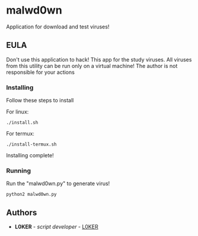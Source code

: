 # malwd0wn

Application for download and test viruses!

## EULA

Don't use this application to hack! This app for the study viruses. All viruses from this utility can be run only on a virtual machine! The author is not responsible for your actions


### Installing

Follow these steps to install

For linux:

```
./install.sh
```

For termux:

```
./install-termux.sh
```

Installing complete!

### Running

Run the "malwd0wn.py" to generate virus!

```
python2 malwd0wn.py
```
## Authors

* **L0KER** - *script developer* - [L0KER](https://github.com/L0KER)
